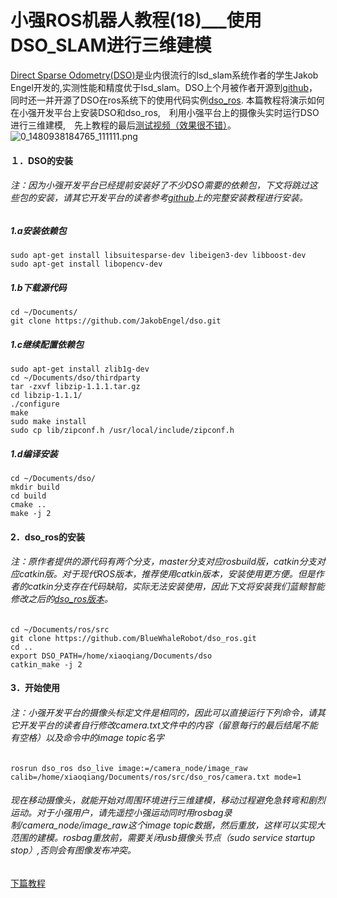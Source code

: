 # 小强ROS机器人教程(18)___使用DSO_SLAM进行三维建模<br>
[Direct Sparse Odometry(DSO)](http://community.bwbot.org/uploads/files/1480933817963-engel2016dso.pdf)是业内很流行的lsd_slam系统作者的学生Jakob Engel开发的,实测性能和精度优于lsd_slam。DSO上个月被作者开源到[github](https://github.com/JakobEngel/dso.git)，同时还一并开源了DSO在ros系统下的使用代码实例[dso_ros](https://github.com/JakobEngel/dso_ros.git).
本篇教程将演示如何在小强开发平台上安装DSO和dso_ros,　利用小强平台上的摄像头实时运行DSO进行三维建模,　先上教程的最后[测试视频（效果很不错）](http://v.youku.com/v_show/id_XMTg1MDg5MzM0NA==.html)。
![0_1480938184765_111111.png](http://community.bwbot.org/uploads/files/1480938194133-111111-resized.png) 
#### １．DSO的安装
###### 注：因为小强开发平台已经提前安装好了不少DSO需要的依赖包，下文将跳过这些包的安装，请其它开发平台的读者参考[github](https://github.com/JakobEngel/dso.git)上的完整安装教程进行安装。
##### 1.a安装依赖包
```
sudo apt-get install libsuitesparse-dev libeigen3-dev libboost-dev
sudo apt-get install libopencv-dev
```
##### 1.b下载源代码
```
cd ~/Documents/
git clone https://github.com/JakobEngel/dso.git
```
##### 1.c继续配置依赖包
```
sudo apt-get install zlib1g-dev
cd ~/Documents/dso/thirdparty
tar -zxvf libzip-1.1.1.tar.gz
cd libzip-1.1.1/
./configure
make
sudo make install
sudo cp lib/zipconf.h /usr/local/include/zipconf.h
```
##### 1.d编译安装
```
cd ~/Documents/dso/
mkdir build 
cd build 
cmake .. 
make -j 2
```
#### 2．dso_ros的安装
###### 注：原作者提供的源代码有两个分支，master分支对应rosbuild版，catkin分支对应catkin版。对于现代ROS版本，推荐使用catkin版本，安装使用更方便。但是作者的catkin分支存在代码缺陷，实际无法安装使用，因此下文将安装我们蓝鲸智能修改之后的[dso_ros版本](https://github.com/BlueWhaleRobot/dso_ros.git)。
```
cd ~/Documents/ros/src
git clone https://github.com/BlueWhaleRobot/dso_ros.git 
cd ..
export DSO_PATH=/home/xiaoqiang/Documents/dso
catkin_make -j 2
```
#### 3．开始使用
###### 注：小强开发平台的摄像头标定文件是相同的，因此可以直接运行下列命令，请其它开发平台的读者自行修改camera.txt文件中的内容（留意每行的最后结尾不能有空格）以及命令中的image topic名字
```
rosrun dso_ros dso_live image:=/camera_node/image_raw calib=/home/xiaoqiang/Documents/ros/src/dso_ros/camera.txt mode=1
```
###### 现在移动摄像头，就能开始对周围环境进行三维建模，移动过程避免急转弯和剧烈运动。对于小强用户，请先遥控小强运动同时用rosbag录制/camera_node/image_raw这个image topic数据，然后重放，这样可以实现大范围的建模。rosbag重放前，需要关闭usb摄像头节点（sudo service startup stop）,否则会有图像发布冲突。

[下篇教程](http://community.bwbot.org/topic/87/%E5%B0%8F%E5%BC%BAros%E6%9C%BA%E5%99%A8%E4%BA%BA%E6%95%99%E7%A8%8B-19-___nllinepatrol_planner%E7%9A%84%E7%AE%80%E5%8D%95%E4%BD%BF%E7%94%A8)
